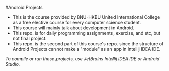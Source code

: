 #Android Projects
* This is the course provided by BNU-HKBU United International College as a free elective course for every computer science student. 
* This course will mainly talk about development in Android. 
* This repo. is for daily programming assignments, exercise, and etc, but not final project.
* This repo. is the second part of this course's repo. since the structure of Android Projects cannot make a "module" as an app in Intellij IDEA IDE. 

*To compile or run these projects, use JetBrains Intellij IDEA IDE or Android Studio.*